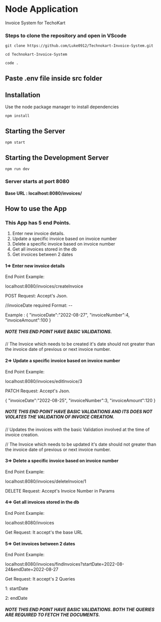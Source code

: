 # Node Application

Invoice System for TechoKart

### Steps to clone the repository and open in VScode

```
git clone https://github.com/Luke0912/Technokart-Invoice-System.git
```
```
cd Technokart-Invoice-System
```
```
code .
```
## Paste .env file inside src folder

## Installation

Use the node package manager to install dependencies

```node
npm install
```

## Starting the Server

```node
npm start
```
## Starting the Development Server

```node
npm run dev
```
### Server starts at port 8080

#### Base URL : localhost:8080/invoices/

## How to use the App

### This App has 5 end Points. 

1. Enter new invoice details.
2. Update a specific invoice based on invoice
number
3. Delete a specific invoice based on invoice number
4. Get all invoices stored in the db
5. Get invoices between 2 dates

#### 1=> Enter new invoice details

End Point Example: 

localhost:8080/invoices/createInvoice

POST Request: Accept's Json.

//invoiceDate required Format: <year>-<month>-<day>

Example : {
   "invoiceDate":"2022-08-27",
   "invoiceNumber":4,
   "invoiceAmount":100
}

##### NOTE THIS END POINT HAVE BASIC VALIDATIONS. 

// The Invoice which needs to be created it's date should not greater than the invoice date of previous or next invoice number.



#### 2=>  Update a specific invoice based on invoice number

End Point Example: 

localhost:8080/invoices/editInvoice/3

PATCH Request: Accept's Json.

{
   "invoiceDate":"2022-08-25",
   "invoiceNumber":3,
   "invoiceAmount":120
}

##### NOTE THIS END POINT HAVE BASIC VALIDATIONS AND ITS DOES NOT VIOLATES THE VALIDATION OF INVOICE CREATION. 

// Updates the invoices with the basic Validation involved at the time of invoice creation.

// The Invoice which needs to be updated it's date should not greater than the invoice date of previous or next invoice number.


#### 3=>  Delete a specific invoice based on invoice number

End Point Example: 

localhost:8080/invoices/deleteInvoice/1

DELETE Request: Accept's Invoice Number in Params


#### 4=>   Get all invoices stored in the db

End Point Example: 

localhost:8080/invoices

Get Request: It accept's the base URL

#### 5=>    Get invoices between 2 dates

End Point Example: 

localhost:8080/invoices/findInvoices?startDate=2022-08-24&endDate=2022-08-27

Get Request: It accept's 2 Queries

1: startDate

2: endDate


##### NOTE THIS END POINT HAVE BASIC VALIDATIONS. BOTH THE QUERIES ARE REQUIRED TO FETCH THE DOCUMENTS.


